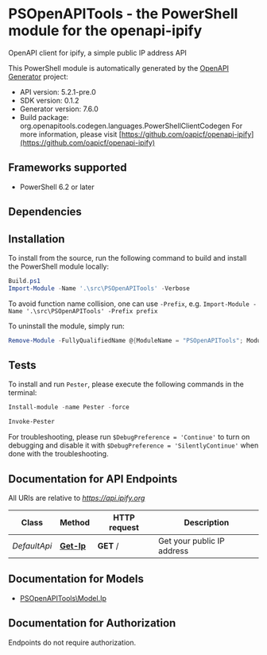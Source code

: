 # PSOpenAPITools - the PowerShell module for the openapi-ipify

OpenAPI client for ipify, a simple public IP address API

This PowerShell module is automatically generated by the [OpenAPI Generator](https://openapi-generator.tech) project:

- API version: 5.2.1-pre.0
- SDK version: 0.1.2
- Generator version: 7.6.0
- Build package: org.openapitools.codegen.languages.PowerShellClientCodegen
    For more information, please visit [https://github.com/oapicf/openapi-ipify](https://github.com/oapicf/openapi-ipify)

<a id="frameworks-supported"></a>
## Frameworks supported
- PowerShell 6.2 or later

<a id="dependencies"></a>
## Dependencies

<a id="installation"></a>
## Installation


To install from the source, run the following command to build and install the PowerShell module locally:
```powershell
Build.ps1
Import-Module -Name '.\src\PSOpenAPITools' -Verbose
```

To avoid function name collision, one can use `-Prefix`, e.g. `Import-Module -Name '.\src\PSOpenAPITools' -Prefix prefix`

To uninstall the module, simply run:
```powershell
Remove-Module -FullyQualifiedName @{ModuleName = "PSOpenAPITools"; ModuleVersion = "0.1.2"}
```

<a id="tests"></a>
## Tests

To install and run `Pester`, please execute the following commands in the terminal:

```powershell
Install-module -name Pester -force

Invoke-Pester
```

For troubleshooting, please run `$DebugPreference = 'Continue'` to turn on debugging and disable it with `$DebugPreference = 'SilentlyContinue'` when done with the troubleshooting.

## Documentation for API Endpoints

All URIs are relative to *https://api.ipify.org*

Class | Method | HTTP request | Description
------------ | ------------- | ------------- | -------------
*DefaultApi* | [**Get-Ip**](docs/DefaultApi.md#Get-Ip) | **GET** / | Get your public IP address


## Documentation for Models

 - [PSOpenAPITools\Model.Ip](docs/Ip.md)


<a id="documentation-for-authorization"></a>
## Documentation for Authorization

Endpoints do not require authorization.

